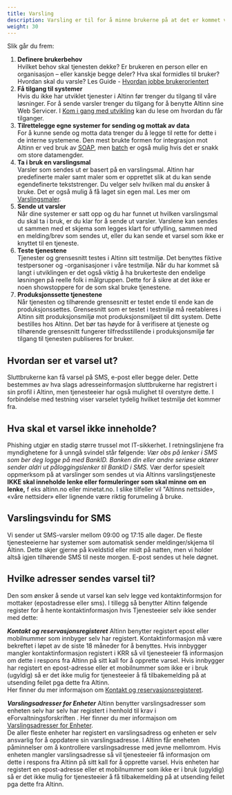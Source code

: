 ```yaml
---
title: Varsling
description: Varsling er til for å minne brukerne på at det er kommet viktige ting de må se eller handle på. Når du som avsender skal varsle, tilrettelegger du dine systemer for å sende ut varsler og benytter en varslingsmal.
weight: 30
---
```


Slik går du frem:

1. **Definere brukerbehov**<br>Hvilket behov skal tjenesten dekke? Er brukeren en person eller en organisasjon – eller kanskje begge deler? Hva skal formidles til bruker? Hvordan skal du varsle? Les Guide - [Hvordan jobbe brukerorientert](https://www.altinndigital.no/kom-i-gang/guide-kom-i-gang-med-altinn/hvordan-jobbe-brukerorientert/)
2. **Få tilgang til systemer**<br>Hvis du ikke har utviklet tjenester i Altinn før trenger du tilgang til våre løsninger. For å sende varsler trenger du tilgang for å benytte Altinn sine Web Servicer. I [Kom i gang med utvikling](/docs/kom-i-gang-med-utvikling/) kan du lese om hvordan du får tilganger.
3. **Tilrettelegge egne systemer for sending og mottak av data**<br>For å kunne sende og motta data trenger du å legge til rette for dette i de interne systemene. Den mest brukte formen for integrasjon mot Altinn er ved bruk av [SOAP](/docs/api/tjenesteeiere/soap/), men [batch](/docs/api/tjenesteeiere/batch/) er også mulig hvis det er snakk om store datamengder.
4. **Ta i bruk en varslingsmal**<br>Varsler som sendes ut er basert på en varslingsmal. Altinn har predefinerte maler samt maler som er opprettet slik at du kan sende egendefinerte tekststrenger. Du velger selv hvilken mal du ønsker å bruke. Det er også mulig å få laget sin egen mal. Les mer om [Varslingsmaler](https://altinn.github.io/docs/api/tjenesteeiere/#varselsmaler).  
5. **Sende ut varsler**<br>Når dine systemer er satt opp og du har funnet ut hvilken varslingsmal du skal ta i bruk, er du klar for å sende ut varsler. Varslene kan sendes ut sammen med et skjema som legges klart for utfylling, sammen med en melding/brev som sendes ut, eller du kan sende et varsel som ikke er knyttet til en tjeneste.
6. **Teste tjenestene**<br>Tjenester og grensesnitt testes i Altinn sitt testmiljø. Det benyttes fiktive testpersoner og -organisasjoner i våre testmiljø. Når du har kommet så langt i utviklingen er det også viktig å ha brukerteste den endelige løsningen på reelle folk i målgruppen. Dette for å sikre at det ikke er noen showstoppere for de som skal bruke tjenestene.
7. **Produksjonssette tjenestene**<br>Når tjenesten og tilhørende grensesnitt er testet ende til ende kan de produksjonssettes. Grensesnitt som er testet i testmiljø må reetableres i Altinn sitt produksjonsmiljø mot produksjonsmiljøet til ditt system. Dette bestilles hos Altinn. Det bør tas høyde for å verifisere at tjeneste og tilhørende grensesnitt fungerer tilfredsstillende i produksjonsmiljø før tilgang til tjenesten publiseres for bruker.

## Hvordan ser et varsel ut?

Sluttbrukerne kan få varsel på SMS, e-post eller begge deler. Dette bestemmes av hva slags adresseinformasjon sluttbrukerne har registrert i sin profil i Altinn, men tjenesteeier har også mulighet til overstyre dette. I forbindelse med testning viser varselet tydelig hvilket testmiljø det kommer fra.

## Hva skal et varsel ikke inneholde? 
Phishing utgjør en stadig større trussel mot IT-sikkerhet. I retningslinjene fra myndighetene for å unngå svindel står følgende: *Vær obs på lenker i SMS som ber deg logge på med BankID. Banken din eller andre seriøse aktører sender aldri ut påloggingslenker til BankID i SMS.* Vær derfor spesielt oppmerksom på at varslinger som sendes ut via Altinns varslingstjeneste **IKKE skal inneholde lenke eller formuleringer som skal minne om en lenke,** f eks altinn.no eller minetat.no. I slike tilfeller vil "Altinns nettside», «våre nettsider» eller lignende være riktig forumeling å bruke. 

## Varslingsvindu for SMS

Vi sender ut SMS-varsler mellom 09:00 og 17:15 alle dager. De fleste tjenesteeierne har systemer som automatisk sender meldinger/skjema til Altinn. Dette skjer gjerne på kveldstid eller midt på natten, men vi holder altså igjen tilhørende SMS til neste morgen. E-post sendes ut hele døgnet.

## Hvilke adresser sendes varsel til?
Den som ønsker å sende ut varsel kan selv legge ved kontaktinformsjon for mottaker (epostadresse eller sms). I tillegg så benytter Altinn følgende register for å hente kontaktinformasjon hvis Tjenesteeier selv ikke sender med dette: 

***Kontakt og reservasjonsregisteret***
Altinn benytter registert epost eller mobilnummer som innbyger selv har registert. Kontaktinformasjon må være bekreftet i løpet av de siste 18 måneder for å benyttes. Hvis innbygger mangler kontaktinformasjon registert i KRR så vil tjenesteeier få informasjon om dette i respons fra Altinn på sitt kall for å opprette varsel. Hvis innbygger har registert en epost-adresse eller et mobilnummer som ikke er i bruk (ugyldig) så er det ikke mulig for tjenesteeier å få tilbakemelding på at utsending feilet pga dette fra Altinn.  
Her finner du mer informajson om [Kontakt og reservasjonsregisteret](http://eid.difi.no/nb/personvernerklaering/kontakt-og-reservasjonsregisteret-krr).  

***Varslingsadresser for Enheter***
Altinn benytter varslingsadresser som enheten selv har selv har registert i henhold til krav i eForvaltningsforskriften . 
Her finner du mer informajson om [Varslingsadresser for Enheter](https://www.brreg.no/produkter-og-tjenester/bestille-produkter/maskinlesbare-data-enhetsregisteret/varslingsadresser-til-bruk-for-offentlig-forvaltning/).  
De aller fleste enheter har registert en varslingsadress og enheten er selv ansvarlig for å oppdatere sin varslingsadresse. I Altinn får eneheten påminnelser om å kontrollere varslingsadresse med jevne mellomrom.  Hvis enheten mangler varslingsadresse så vil tjenesteeier få informasjon om dette i respons fra Altinn på sitt kall for å opprette varsel. Hvis enheten har registert en epost-adresse eller et mobilnummer som ikke er i bruk (ugyldig)  så er det ikke mulig for tjenesteeier å få tilbakemelding på at utsending feilet pga dette fra Altinn.  

